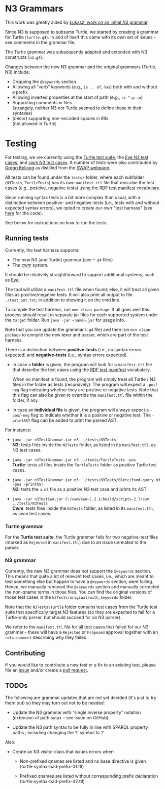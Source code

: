 # N3 Grammars

This work was greatly aided by [Łukasz' work on an initial N3 grammar](https://github.com/lszeremeta/n3).

Since N3 is supposed to subsume Turtle, we started by creating a grammar for Turtle (`turtle.g4`).
In and of itself this came with its own set of issues - see comments in the grammar file.

The Turtle grammar was subsequently adapted and extended with N3 constructs (`n3.g4`).

Changes between the new N3 grammar and the original grammars (Turtle, N3) include:
- Dropping the `@keywords` section
- Allowing all "verb" keywords (e.g., `is .. of`, `has`) both with and without `@` prefix
- Allowing inverted properties at the start of path (e.g., `:s ^:p :o`)
- Supporting comments in files  
(strangely, neither N3 nor Turtle seemed to define these in their syntaxes)
- (*minor*) supporting non-encoded spaces in IRIs  
(not allowed in Turtle) 

# Testing

For testing, we are currently using the [Turtle test suite](https://www.w3.org/2013/TurtleTests/), the [Eye N3 test cases](http://eulersharp.sourceforge.net/), and [cwm N3 test cases](https://www.w3.org/2000/10/swap/doc/cwm.html). 
A number of tests were also contributed by [Gregg Kellogg](https://github.com/gkellogg) as distilled from the [SWAP webpage](http://www.w3.org/2000/10/swap). 

All tests can be found under the `tests/` folder, where each subfolder (`N3Tests`, `TurtleTests`) has its own `manifest.ttl` file that describe the test cases (e.g., positive, negative tests) using the [RDF test manifest](https://www.w3.org/TR/rdf11-testcases/) vocabulary.

Since running syntax tests is a bit more complex than usual, with a distinction between positive- and negative-tests 
(i.e., tests with and without expected syntax errors), we opted to create our own "test harnass" (see [here](https://github.com/w3c/N3/blob/master/grammar/src/main/java/test/) for the code).

See below for instructions on how to run the tests.

## Running tests

Currently, the test harnass supports:
- The new N3 (and Turtle) grammar (see `*.g4` files)
- The [cwm](https://www.w3.org/2000/10/swap/doc/cwm.html) system. 

It should be relatively straightforward to support additional systems, such as [Eye](http://eulersharp.sourceforge.net/).

The tool will utilize a `manifest.ttl` file when found; else, it will treat all given files as positive/negative tests. It will also print all output to file `./test_out.txt`, in addition to showing it on the cmd line.

To compile the test harness, run `mvn clean package`. If all goes well this process should result in separate jar files for each supported system under the `target` folder. Run `java -jar <name>.jar` for usage info. 

Note that you can update the grammar (`.g4` file) and then run `mvn clean package` to compile the new lexer and parser, which are part of the test harness.

There is a distinction between **positive-tests** (i.e., no syntax errors expected) and **negative-tests** (i.e., syntax errors expected).

- In case a **folder** is given, the program will look for a `manifest.ttl` file that describe the test cases using the [RDF test manifest](https://www.w3.org/TR/rdf11-testcases/) vocabulary. 

  When no manifest is found, the program will simply treat all Turtle / N3 files in the folder as tests (recursively). The program will expect a `-pos`/`-neg` flag indicating whether they are positive or negative tests. Note that this flag can also be given to override the `manifest.ttl` file within the folder, if any.

- In case an **individual file** is given, the program will always expect a `-pos`/`-neg` flag to indicate whether it is a  positive or negative test. The `-printAST` flag can be added to print the parsed AST.

For instance:

* `java -jar n3TestGrammar.jar n3 ../tests/N3Tests`  
**N3**: tests files inside the `N3Tests` folder, as listed in its `manifest.ttl`, as N3 test cases.  

* `java -jar n3TestGrammar.jar n3 ../tests/TurtleTests -pos`  
**Turtle**: tests all files inside the `TurtleTests` folder as positive Turtle test cases.

* `java -jar n3TestGrammar.jar n3 ../tests/N3Tests/01etc/food-query.n3 -pos -printAST`  
**N3**: tests the `a.n3` file as a positive N3 test case and prints its AST.

* `java -jar n3TestCwm.jar C:/cwm/cwm-1.2.1/build/scripts-2.7/cwm ../tests/N3Tests`  
**Cwm**: tests files inside the `N3Tests` folder, as listed in its `manifest.ttl`, as cwm test cases.  

### Turtle grammar

For the **Turtle test suite**, the Turtle grammar fails for two negative-test files (marked as `Rejected` in `manifest.ttl`) due to an issue unrelated to the parser.

### N3 grammar

Currently, the new N3 grammar does not support the `@keywords` section. This means that quite a lot of relevant test cases, i.e., which are meant to test something else but happen to have a `@keywords` section, were failing. Hence, we manually removed the `@keywords` section and manually corrected the non-qname terms in those files. You can find the original versions of those test cases in the `N3Tests/original/with_keywords` folder. 

Note that the `N3Tests\turtle` folder contains test cases from the Turtle test suite that specifically target N3 features (so they are expected to fail for a Turtle-only parser, but should succeed for an N3 parser).

We refer to the `manifest.ttl` file for all test cases that failed for our N3 grammar - these will have a `Rejected` or `Proposed` approval together with an `rdfs:comment` describing why they failed.

## Contributing

If you would like to contribute a new test or a fix to an existing test, please file an [issue](https://github.com/w3c/N3/issues) and/or create a [pull request](https://github.com/w3c/N3/pulls).

## TODOs

The following are grammar updates that are not yet decided (it's just to try them out) so they may turn out not to be needed:

-	Update the N3 grammar with “single inverse property” notation (extension of path sytax – see issue on GitHub)

-	Update the N3 path syntax to be fully in line with SPARQL property paths ; including changing the ‘!’ symbol to ‘/’

Also:

-	Create an N3 visitor class that issues errors when:

    - Non-prefixed qnames are listed and no base directive is given (turtle-syntax-bad-prefix-01.ttl)

    - Prefixed qnames are listed without corresponding prefix declaration (turtle-syntax-bad-prefix-02.ttl)
